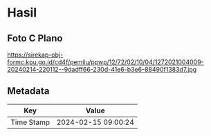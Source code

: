 # Hasil

## Foto C Plano

https://sirekap-obj-formc.kpu.go.id/cd4f/pemilu/ppwp/12/72/02/10/04/1272021004009-20240214-220112--9dadff66-230d-41e6-b3e6-88490f1383d7.jpg


## Metadata

| Key        | Value               |
| ---------- | ------------------- |
| Time Stamp | 2024-02-15 09:00:24 |



